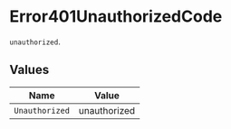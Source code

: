 # Error401UnauthorizedCode

`unauthorized`.


## Values

| Name           | Value          |
| -------------- | -------------- |
| `Unauthorized` | unauthorized   |